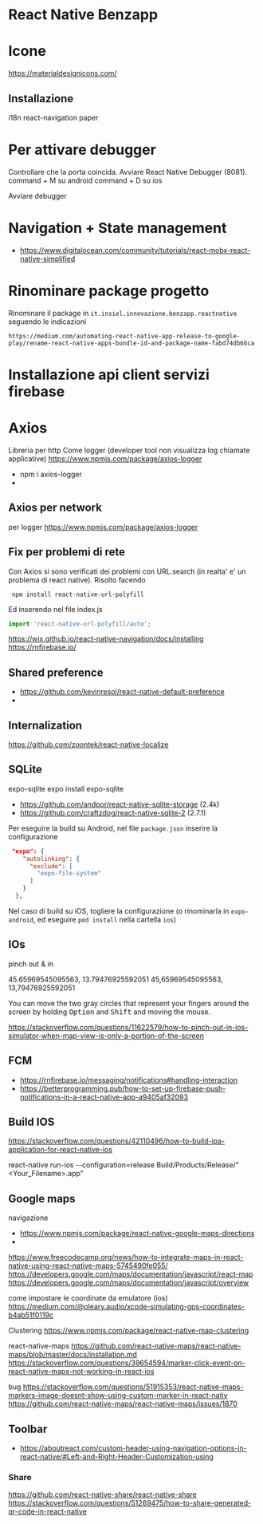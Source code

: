 # React Native Benzapp

# Icone
https://materialdesignicons.com/

## Installazione
i18n
react-navigation
paper

# Per attivare debugger
Controllare che la porta coincida. Avviare React Native Debugger (8081).
command + M su android
command + D su ios

Avviare debugger

# Navigation + State management
- https://www.digitalocean.com/community/tutorials/react-mobx-react-native-simplified

# Rinominare package progetto
Rinominare il package in `it.insiel.innovazione.benzapp.reactnative` seguendo le indicazioni

```
https://medium.com/automating-react-native-app-release-to-google-play/rename-react-native-apps-bundle-id-and-package-name-fabd74db66ca
```

# Installazione api client servizi firebase

# Axios
Libreria per http
Come logger (developer tool non visualizza log chiamate applicative)
https://www.npmjs.com/package/axios-logger
- npm i axios-logger
-
## Axios per network
per logger
https://www.npmjs.com/package/axios-logger


## Fix per problemi di rete
Con Axios si sono verificati dei problemi con URL.search (in realta' e' un problema di react native).
Risolto facendo

```text
 npm install react-native-url-polyfill
```

Ed inserendo nel file index.js

```typescript
import 'react-native-url-polyfill/auto';
```

https://wix.github.io/react-native-navigation/docs/installing
https://rnfirebase.io/

## Shared preference
- https://github.com/kevinresol/react-native-default-preference
-
## Internalization
https://github.com/zoontek/react-native-localize

## SQLite
expo-sqlite
expo install expo-sqlite
- https://github.com/andpor/react-native-sqlite-storage (2.4k)
- https://github.com/craftzdog/react-native-sqlite-2 (2.7.1)

Per eseguire la build su Android, nel file `package.json` inserire la configurazione

```json
 "expo": {
    "autolinking": {
      "exclude": [
        "expo-file-system"
      ]
    }
  },
```

Nel caso di build su iOS, togliere la configurazione (o rinominarla in `expo-android`, ed eseguire `pod install` nella cartella `ios`)

## IOs
pinch out & in

45.65969545095563, 13.79476925592051
45,65969545095563, 13,79476925592051

You can move the two gray circles that represent your fingers around the screen by holding <kbd>Option</kbd> and <kbd>Shift</kbd> and moving the mouse.

https://stackoverflow.com/questions/11622579/how-to-pinch-out-in-ios-simulator-when-map-view-is-only-a-portion-of-the-screen

## FCM
- https://rnfirebase.io/messaging/notifications#handling-interaction
- https://betterprogramming.pub/how-to-set-up-firebase-push-notifications-in-a-react-native-app-a9405af32093


## Build IOS
https://stackoverflow.com/questions/42110496/how-to-build-ipa-application-for-react-native-ios

react-native run-ios --configuration=release
Build/Products/Release/"<Your_Filename>.app"


## Google maps
navigazione
- https://www.npmjs.com/package/react-native-google-maps-directions
-
https://www.freecodecamp.org/news/how-to-integrate-maps-in-react-native-using-react-native-maps-5745490fe055/
https://developers.google.com/maps/documentation/javascript/react-map
https://developers.google.com/maps/documentation/javascript/overview

come impostare le coordinate da emulatore (ios)
https://medium.com/@oleary.audio/xcode-simulating-gps-coordinates-b4ab51f0119c

Clustering
https://www.npmjs.com/package/react-native-map-clustering

react-native-maps
https://github.com/react-native-maps/react-native-maps/blob/master/docs/installation.md
https://stackoverflow.com/questions/39654594/marker-click-event-on-react-native-maps-not-working-in-react-ios

bug
https://stackoverflow.com/questions/51915353/react-native-maps-markers-image-doesnt-show-using-custom-marker-in-react-nativ
https://github.com/react-native-maps/react-native-maps/issues/1870

## Toolbar
- https://aboutreact.com/custom-header-using-navigation-options-in-react-native/#Left-and-Right-Header-Customization-using

### Share
https://github.com/react-native-share/react-native-share
https://stackoverflow.com/questions/51269475/how-to-share-generated-qr-code-in-react-native
